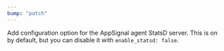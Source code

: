 ```yaml
---
bump: "patch"
---
```


Add configuration option for the AppSignal agent StatsD server. This is on by default, but you can disable it with `enable_statsd: false`.
